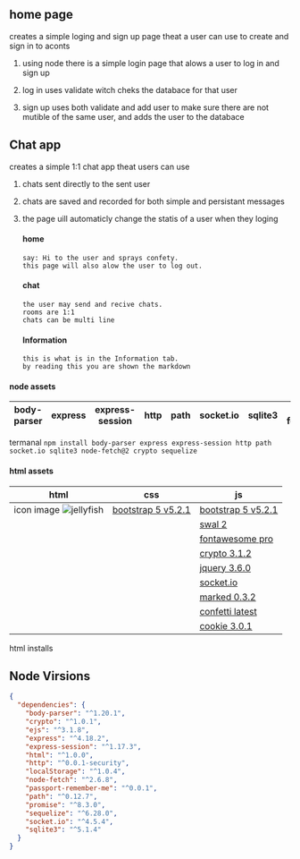 

home page
---------

creates a simple loging and sign up page theat a user can use to create and sign in to aconts

1.  using node there is a simple login page that alows a user to log in and sign up

1.  log in uses validate witch cheks the databace for that user
2.  sign up uses both validate and add user to make sure there are not mutible of the same user, and adds the user to the databace

Chat app
--------

creates a simple 1:1 chat app theat users can use

1.  chats sent directly to the sent user
2.  chats are saved and recorded for both simple and persistant messages
3.  the page uill automaticly change the statis of a user when they loging

    #### home
        say: Hi to the user and sprays confety. 
        this page will also alow the user to log out.

    #### chat
        the user may send and recive chats.
        rooms are 1:1
        chats can be multi line

    #### Information
        this is what is in the Information tab.
        by reading this you are shown the markdown





#### node assets
|body-parser | express| express-session | http | path | socket.io | sqlite3| node-fetch@2| crypto| sequelize|
|------------|--------|-----------------|------|------|-----------|--------|-------------|-------|----------|

termanal 
`npm install body-parser express express-session http path socket.io sqlite3 node-fetch@2 crypto sequelize`



#### html assets
| html 	| css 	| js 	|
|---	|---	|---	|
| icon image ![jellyfish](https://images.unsplash.com/photo-1666515878427-c0a045bf03c6?crop=entropy&cs=tinysrgb&fm=jpg&ixid=MnwzMjM4NDZ8MHwxfHJhbmRvbXx8fHx8fHx8fDE2Njg3NDQ4MjM&ixlib=rb-4.0.3&q=80) 	| [bootstrap 5 v5.2.1](https://cdn.jsdelivr.net/npm/bootstrap@5.2.1/dist/css/bootstrap.min.css) 	| [bootstrap 5 v5.2.1](https://cdn.jsdelivr.net/npm/bootstrap@5.2.1/dist/js/bootstrap.bundle.min.js) 	|
|  	|  	| [swal 2](https://cdn.jsdelivr.net/npm/sweetalert2@11) 	|
|  	|  	| [fontawesome pro](https://kit.fontawesome.com/fd76b8450f.js) 	|
|  	|  	| [crypto 3.1.2](https://cdnjs.cloudflare.com/ajax/libs/crypto-js/3.1.2/rollups/aes.js) 	|
|  	|  	| [jquery 3.6.0](https://cdnjs.cloudflare.com/ajax/libs/jquery/3.6.0/jquery.min.js) 	|
|  	|  	| [socket.io](/socket.io/socket.io.js) 	|
|   |   | [marked 0.3.2](https://cdnjs.cloudflare.com/ajax/libs/marked/0.3.2/marked.min.js) |
|   |   | [confetti latest](https://cdn.jsdelivr.net/npm/js-confetti@latest/dist/js-confetti.browser.js) |
|   |   | [cookie 3.0.1](https://cdn.jsdelivr.net/npm/js-cookie@3.0.1/dist/js.cookie.min.js) |

html installs


Node Virsions
-------------

```json
{
  "dependencies": {
    "body-parser": "^1.20.1",
    "crypto": "^1.0.1",
    "ejs": "^3.1.8",
    "express": "^4.18.2",
    "express-session": "^1.17.3",
    "html": "^1.0.0",
    "http": "^0.0.1-security",
    "localStorage": "^1.0.4",
    "node-fetch": "^2.6.8",
    "passport-remember-me": "^0.0.1",
    "path": "^0.12.7",
    "promise": "^8.3.0",
    "sequelize": "^6.28.0",
    "socket.io": "^4.5.4",
    "sqlite3": "^5.1.4"
  }
}
```